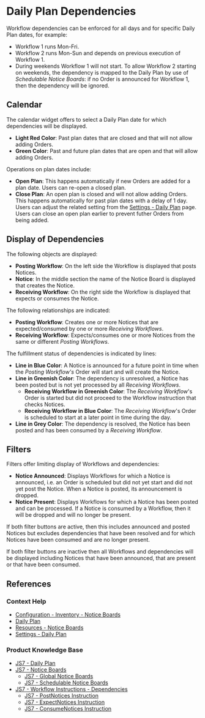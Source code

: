 # Daily Plan Dependencies

Workflow dependencies can be enforced for all days and for specific Daily Plan dates, for example:

- Workflow 1 runs Mon-Fri.
- Workflow 2 runs Mon-Sun and depends on previous execution of Workflow 1.
- During weekends Workflow 1 will not start. To allow Workflow 2 starting on weekends, the dependency is mapped to the Daily Plan by use of *Schedulable Notice Boards*: if no Order is announced for Workflow 1, then the dependency will be ignored.

## Calendar

The calendar widget offers to select a Daily Plan date for which dependencies will be displayed.

- **Light Red Color**: Past plan dates that are closed and that will not allow adding Orders.
- **Green Color**: Past and future plan dates that are open and that will allow adding Orders.

Operations on plan dates include:

- **Open Plan**: This happens automatically if new Orders are added for a plan date. Users can re-open a closed plan.
- **Close Plan**: An open plan is closed and will not allow adding Orders. This happens automatically for past plan dates with a delay of 1 day. Users can adjust the related setting from the [Settings - Daily Plan](/settings-daily-plan) page. Users can close an open plan earlier to prevent futher Orders from being added.

## Display of Dependencies

The following objects are displayed:

- **Posting Workflow**: On the left side the Workflow is displayed that posts Notices.
- **Notice**: In the middle section the name of the Notice Board is displayed that creates the Notice.
- **Receiving Workflow**: On the right side the Workflow is displayed that expects or consumes the Notice.

The following relationships are indicated:

- **Posting Workflow**: Creates one or more Notices that are expected/consumed by one or more *Receiving Workflows*.
- **Receiving Workflow**: Expects/consumes one or more Notices from the same or different *Posting Workflows*.

The fulfillment status of dependencies is indicated by lines:

- **Line in Blue Color**: A Notice is announced for a future point in time when the *Posting Workflow's* Order will start and will create the Notice.
- **Line in Greenish Color**: The dependency is unresolved, a Notice has been posted but is not yet processed by all *Receiving Workflows*.
  - **Receiving Workflow in Greenish Color**: The *Receiving Workflow*'s Order is started but did not proceed to the Workflow instruction that checks Notices.
  - **Receiving Workflow in Blue Color**: The *Receiving Workflow*'s Order is scheduled to start at a later point in time during the day.
- **Line in Grey Color**: The dependency is resolved, the Notice has been posted and has been consumed by a *Receiving Workflow*.

## Filters

Filters offer limiting display of Workflows and dependencies:

- **Notice Announced**: Displays Workflows for which a Notice is announced, i.e. an Order is scheduled but did not yet start and did not yet post the Notice.  When a Notice is posted, its announcement is dropped.
- **Notice Present**: Displays Workflows for which a Notice has been posted and can be processed. If a Notice is consumed by a Workflow, then it will be dropped and will no longer be present.

If both filter buttons are active, then this includes announced and posted Notices but excludes dependencies that have been resolved and for which Notices have been consumed and are no longer present.

If both filter buttons are inactive then all Workflows and dependencies will be displayed including Notices that have been announced, that are present or that have been consumed.

## References

### Context Help

- [Configuration - Inventory - Notice Boards](/configuration-inventory-notice-boards)
- [Daily Plan](/daily-plan)
- [Resources - Notice Boards](/resources-notice-boards)
- [Settings - Daily Plan](/settings-daily-plan)

### Product Knowledge Base

- [JS7 - Daily Plan](https://kb.sos-berlin.com/display/JS7/JS7+-+Daily+Plan)
- [JS7 - Notice Boards](https://kb.sos-berlin.com/display/JS7/JS7+-+Notice+Boards)
  - [JS7 - Global Notice Boards](https://kb.sos-berlin.com/display/JS7/JS7+-+Global+Notice+Boards)
  - [JS7 - Schedulable Notice Boards](https://kb.sos-berlin.com/display/JS7/JS7+-+Schedulable+Notice+Boards)
- [JS7 - Workflow Instructions - Dependencies](https://kb.sos-berlin.com/display/JS7/JS7+-+Workflow+Instructions+-+Dependencies)  
  - [JS7 - PostNotices Instruction](https://kb.sos-berlin.com/display/JS7/JS7+-+PostNotices+Instruction)
  - [JS7 - ExpectNotices Instruction](https://kb.sos-berlin.com/display/JS7/JS7+-+ExpectNotices+Instruction)
  - [JS7 - ConsumeNotices Instruction](https://kb.sos-berlin.com/display/JS7/JS7+-+ConsumeNotices+Instruction)
